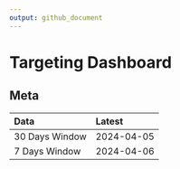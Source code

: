```yaml
---
output: github_document
---
```


# Targeting Dashboard



## Meta


|Data           |Latest     |
|:--------------|:----------|
|30 Days Window |2024-04-05 |
|7 Days Window  |2024-04-06 |

